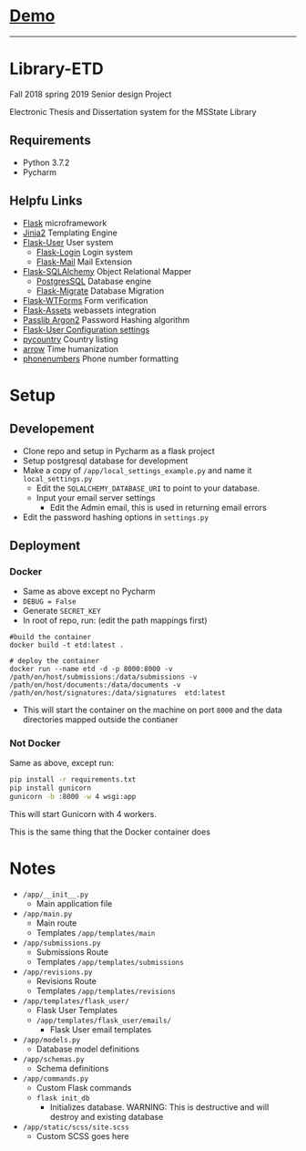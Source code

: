 # [Demo](http://173.44.119.82:8000)

___

# Library-ETD

Fall 2018 spring 2019 Senior design Project

Electronic Thesis and Dissertation system for the MSState Library

## Requirements

- Python 3.7.2
- Pycharm

## Helpfu Links

- [Flask](http://flask.pocoo.org/) microframework
- [Jinja2](http://jinja.pocoo.org/) Templating Engine
- [Flask-User](https://flask-user.readthedocs.io/en/latest/) User system
  - [Flask-Login](https://flask-login.readthedocs.io/en/latest/) Login system
  - [Flask-Mail](https://pythonhosted.org/Flask-Mail/) Mail Extension
- [Flask-SQLAlchemy](http://flask-sqlalchemy.pocoo.org/2.3/) Object Relational Mapper
  - [PostgresSQL](https://www.postgresql.org/) Database engine
  - [Flask-Migrate](https://flask-migrate.readthedocs.io/en/latest/) Database Migration
- [Flask-WTForms](https://flask-wtf.readthedocs.io/en/stable/index.html#) Form verification
- [Flask-Assets](https://flask-assets.readthedocs.io/en/latest/) webassets integration
- [Passlib Argon2](https://passlib.readthedocs.io/en/stable/lib/passlib.hash.argon2.html) Password Hashing algorithm
- [Flask-User Configuration settings](https://flask-user.readthedocs.io/en/latest/configuring_settings.html)
- [pycountry](https://pypi.org/project/pycountry/) Country listing
- [arrow](https://arrow.readthedocs.io/en/latest/) Time humanization
- [phonenumbers](https://pypi.org/project/phonenumbers/) Phone number formatting 

# Setup

## Developement

- Clone repo and setup in Pycharm as a flask project
- Setup postgresql database for development
- Make a copy of `/app/local_settings_example.py` and name it `local_settings.py`
  - Edit the `SQLALCHEMY_DATABASE_URI` to point to your database.
  - Input your email server settings
    - Edit the Admin email, this is used in returning email errors
- Edit the password hashing options in `settings.py`

## Deployment

### Docker

- Same as above except no Pycharm
- `DEBUG = False`
- Generate `SECRET_KEY`
- In root of repo, run: (edit the path mappings first)

```docker
#build the container
docker build -t etd:latest .

# deploy the container
docker run --name etd -d -p 8000:8000 -v /path/on/host/submissions:/data/submissions -v /path/on/host/documents:/data/documents -v /path/on/host/signatures:/data/signatures  etd:latest
```

- This will start the container on the machine on port `8000` and the data directories mapped outside the contianer

### Not Docker

Same as above, except run:

```bash
pip install -r requirements.txt
pip install gunicorn
gunicorn -b :8000 -w 4 wsgi:app
```

This will start Gunicorn with 4 workers.

This is the same thing that the Docker container does

# Notes

- `/app/__init__.py` 
  - Main application file
- `/app/main.py`
  - Main route
  - Templates `/app/templates/main`
- `/app/submissions.py`
  - Submissions Route
  - Templates `/app/templates/submissions`
- `/app/revisions.py`
  - Revisions Route
  - Templates `/app/templates/revisions`
- `/app/templates/flask_user/`
  - Flask User Templates
  - `/app/templates/flask_user/emails/`
    - Flask User email templates
- `/app/models.py`
  - Database model definitions
- `/app/schemas.py`
  - Schema definitions
- `/app/commands.py`
  - Custom Flask commands
  - `flask init_db`
    - Initializes database. WARNING: This is destructive and will destroy and existing database
- `/app/static/scss/site.scss`
  - Custom SCSS goes here
